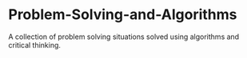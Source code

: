 # Problem-Solving-and-Algorithms

A collection of problem solving situations solved using algorithms and critical thinking.
